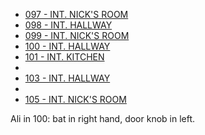 * [097 - INT. NICK'S ROOM](097-INT.NicksRoom-LATER.md)
* [098 - INT. HALLWAY](098-INT.Hallway.md)
* [099 - INT. NICK'S ROOM](099-INT.NicksRoom.md)
* [100 - INT. HALLWAY](100-INT.Hallway.md)
* [101 - INT. KITCHEN](101-INT.Kitchen.md)
* [](102-INT.NicksRoom.md)
* [103 - INT. HALLWAY](103-INT.Hallway.md)
* [](104-INT.NicksRoom.md)
* [105 - INT. NICK'S ROOM](105-INT.NicksRoom-Hallway.md)

Ali in 100: bat in right hand, door knob in left.